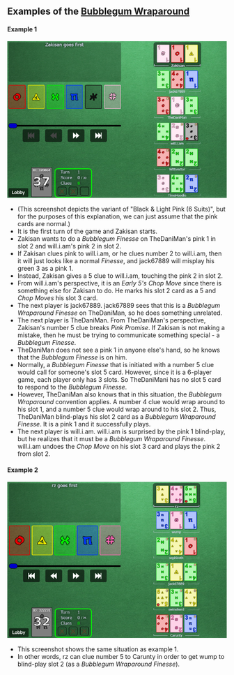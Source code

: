 ## Examples of the [Bubblegum Wraparound](../variant-specific/Pink.md#the-bubblegum-wraparound)

#### Example 1

![bubblegum_wraparound](https://raw.githubusercontent.com/Zamiell/hanabi-conventions/master/img/examples/bubblegum_wraparound.png)

- (This screenshot depicts the variant of "Black & Light Pink (6 Suits)", but for the purposes of this explanation, we can just assume that the pink cards are normal.)
- It is the first turn of the game and Zakisan starts.
- Zakisan wants to do a *Bubblegum Finesse* on TheDaniMan's pink 1 in slot 2 and will.i.am's pink 2 in slot 2.
- If Zakisan clues pink to will.i.am, or he clues number 2 to will.i.am, then it will just looks like a normal *Finesse*, and jack67889 will misplay his green 3 as a pink 1.
- Instead, Zakisan gives a 5 clue to will.i.am, touching the pink 2 in slot 2.
- From will.i.am's perspective, it is an *Early 5's Chop Move* since there is something else for Zakisan to do. He marks his slot 2 card as a 5 and *Chop Moves* his slot 3 card.
- The next player is jack67889. jack67889 sees that this is a *Bubblegum Wraparound Finesse* on TheDaniMan, so he does something unrelated.
- The next player is TheDaniMan. From TheDaniMan's perspective, Zakisan's number 5 clue breaks *Pink Promise*. If Zakisan is not making a mistake, then he must be trying to communicate something special - a *Bubblegum Finesse*.
- TheDaniMan does not see a pink 1 in anyone else's hand, so he knows that the *Bubblegum Finesse* is on him.
- Normally, a *Bubblegum Finesse* that is initiated with a number 5 clue would call for someone's slot 5 card. However, since it is a 6-player game, each player only has 3 slots. So TheDaniMani has no slot 5 card to respond to the *Bubblegum Finesse*.
- However, TheDaniMan also knows that in this situation, the *Bubblegum Wraparound* convention applies. A number 4 clue would wrap around to his slot 1, and a number 5 clue would wrap around to his slot 2. Thus, TheDaniMan blind-plays his slot 2 card as a *Bubblegum Wraparound Finesse*. It is a pink 1 and it successfully plays.
- The next player is will.i.am. will.i.am is surprised by the pink 1 blind-play, but he realizes that it must be a *Bubblegum Wraparound Finesse*. will.i.am undoes the *Chop Move* on his slot 3 card and plays the pink 2 from slot 2.

#### Example 2

![bubblegum_wraparound2](https://raw.githubusercontent.com/Zamiell/hanabi-conventions/master/img/examples/bubblegum_wraparound2.png)

- This screenshot shows the same situation as example 1.
- In other words, rz can clue number 5 to Carunty in order to get wump to blind-play slot 2 (as a *Bubblegum Wraparound Finesse*).
